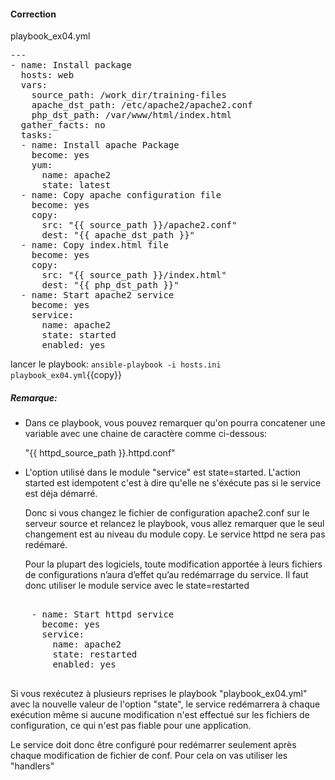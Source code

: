 #### Correction

playbook_ex04.yml
<pre class="file">
---
- name: Install package
  hosts: web
  vars:
    source_path: /work_dir/training-files
    apache_dst_path: /etc/apache2/apache2.conf
    php_dst_path: /var/www/html/index.html
  gather_facts: no
  tasks:
  - name: Install apache Package
    become: yes
    yum:
      name: apache2
      state: latest
  - name: Copy apache configuration file
    become: yes
    copy:
      src: "{{ source_path }}/apache2.conf"
      dest: "{{ apache_dst_path }}"
  - name: Copy index.html file
    become: yes
    copy:
      src: "{{ source_path }}/index.html"
      dest: "{{ php_dst_path }}"
  - name: Start apache2 service
    become: yes
    service:
      name: apache2
      state: started
      enabled: yes
</pre>


lancer le playbook:  `ansible-playbook -i hosts.ini playbook_ex04.yml`{{copy}}

##### *Remarque:*

- Dans ce playbook, vous pouvez remarquer qu'on pourra concatener une variable avec une chaine de caractère comme ci-dessous:

  "{{ httpd_source_path }}.httpd.conf"

- L'option utilisé dans le module "service" est state=started. L'action started est idempotent c'est à dire qu'elle ne s'éxécute pas si le service est déja démarré.

  Donc si vous changez le fichier de configuration apache2.conf sur le serveur source et relancez le playbook, vous allez remarquer que le seul changement est au niveau du module copy. Le service httpd ne sera pas redémaré.
  
  Pour la plupart des logiciels, toute modification apportée à leurs fichiers de configurations n’aura d’effet qu’au redémarrage du service. Il faut donc utiliser le module service avec le state=restarted

<pre class="file">  
    - name: Start httpd service
      become: yes
      service:
        name: apache2 
        state: restarted
        enabled: yes
 </pre>

  Si vous rexécutez à plusieurs reprises le playbook "playbook_ex04.yml" avec la nouvelle valeur de l'option "state", le service redémarrera à chaque exécution même si aucune modification n'est effectué sur les fichiers de configuration, ce qui n'est pas fiable pour une application.

  Le service doit donc être configuré pour redémarrer seulement après chaque modification de fichier de conf. Pour cela on vas utiliser les "handlers"
